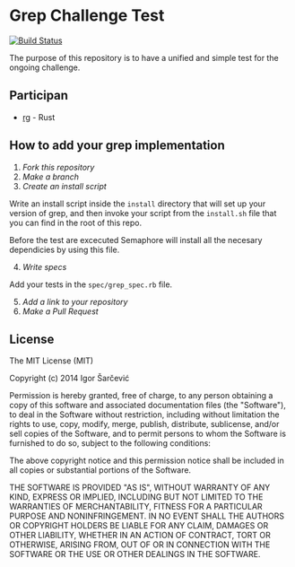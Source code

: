 Grep Challenge Test
===================
[![Build Status](https://semaphoreapp.com/api/v1/projects/f7b90073-18b5-4d7d-a2b8-2508c4ae250e/314728/badge.png)](https://semaphoreapp.com/shiroyasha/grep-challenge-test)

The purpose of this repository is to have a unified and simple test for the
ongoing challenge.

## Participan
- [rg](https://github.com/shiroyasha/rust_grep) - Rust

## How to add your grep implementation

1. *Fork this repository*
2. *Make a branch*
3. *Create an install script*

  Write an install script inside the `install` directory that will
  set up your version of grep, and then invoke your script from the
  `install.sh` file that you can find in the root of this repo.

  Before the test are excecuted Semaphore will install all the necesary
  dependicies by using this file.

4. *Write specs*

  Add your tests in the `spec/grep_spec.rb` file.

5. *Add a link to your repository*
6. *Make a Pull Request*

## License

The MIT License (MIT)

Copyright (c) 2014 Igor Šarčević

Permission is hereby granted, free of charge, to any person obtaining a copy
of this software and associated documentation files (the "Software"), to deal
in the Software without restriction, including without limitation the rights
to use, copy, modify, merge, publish, distribute, sublicense, and/or sell
copies of the Software, and to permit persons to whom the Software is
furnished to do so, subject to the following conditions:

The above copyright notice and this permission notice shall be included in all
copies or substantial portions of the Software.

THE SOFTWARE IS PROVIDED "AS IS", WITHOUT WARRANTY OF ANY KIND, EXPRESS OR
IMPLIED, INCLUDING BUT NOT LIMITED TO THE WARRANTIES OF MERCHANTABILITY,
FITNESS FOR A PARTICULAR PURPOSE AND NONINFRINGEMENT. IN NO EVENT SHALL THE
AUTHORS OR COPYRIGHT HOLDERS BE LIABLE FOR ANY CLAIM, DAMAGES OR OTHER
LIABILITY, WHETHER IN AN ACTION OF CONTRACT, TORT OR OTHERWISE, ARISING FROM,
OUT OF OR IN CONNECTION WITH THE SOFTWARE OR THE USE OR OTHER DEALINGS IN THE
SOFTWARE.
